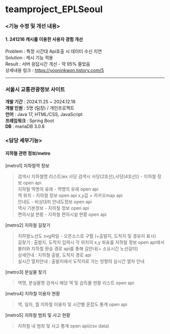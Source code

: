 # teamproject_EPLSeoul     

### <기능 수정 및 개선 내용>   
#### 1. 241216 캐시를 이용한 사용자 경험 개선
Problem : 특정 시간대 Api호출 시 데이터 수신 지연   
Solution : 캐시 기능 적용  
Result : 서버 응답시간 개선 - 약 95% 줄었음    
상세내용 링크 : https://yooninkwon.tistory.com/5

---
### 서울시 교통관광정보 사이트  
****개발 기간**** : 2024.11.25 ~ 2024.12.18    
****개발 인원**** : 5명 (팀장) / 개인프로젝트  
****언어**** : Java 17, HTML/CSS, JavaScript   
****프레임워크**** : Spring Boot    
****DB**** : mariaDB 3.0.6
   
### <담당 세부기능>  
#### 지하철 관련 정보/metro  

[metro1] 지하철역 정보
>검색시 지하철명 리스트(ex 사당 검색시 사당(2호선),사당(4호선)) - 지하철 정보 open api    
>지하철 역명의 유래 - 역명의 유래 open api    
>역 위치 - 지하철 정보 open api x,y값 + 카카오map api    
>안내도 - 비상대피 안내도정보 open api    
>역사 기본정보 - 지하철 정보 open api   
>편의시설 현황 - 지하철 편의시설 현황 open api    
     
[metro2] 지하철 길찾기
>지하철노선도 svg파일 - 오픈소스로 구함 (+출발지, 도착지 및 경유지 표시)     
>길찾기 : 출발지, 도착지 입력시 각 위치의 x,y 좌표를 지하철 정보 open api에서 불러와 지하철 환승 경로 api를 통해 길안내(+ 소요시간 노선길이)    
>상세안내 : 지하철 출발, 도착지 경로 api    
>실시간 열차안내 : 출발지에서 도착지로 가는 방향의 실시간 열차 안내    
    
[metro3] 분실물 찾기
>역명, 분실물명 검색시 해당 역 및 습득물 현황 리스트 open api    
     
[metro4] 지하철 이용자 현황
>역, 일자, 월 지하철 이용자 및 시간별 혼잡도 통계 open api     
     
[metro5] 지하철 범죄 및 사고 현황
> 지하철 내 범죄 및 사고 통계 open api(csv data)    


